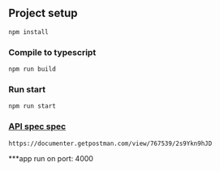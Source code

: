 ## Project setup

```
npm install
```

### Compile to typescript

```
npm run build
```

### Run start

```
npm run start
```

### [API spec spec](https://documenter.getpostman.com/view/767539/2s9Ykn9hJD)

```
https://documenter.getpostman.com/view/767539/2s9Ykn9hJD
```

\*\*\*app run on port: 4000
